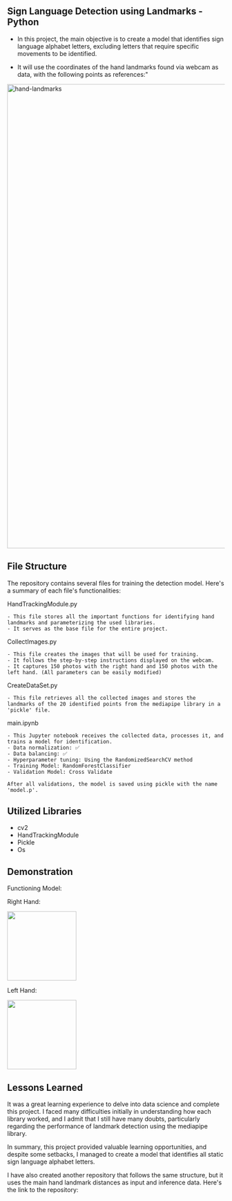 Sign Language Detection using Landmarks - Python
-
- In this project, the main objective is to create a model that identifies sign language alphabet letters, excluding letters that require specific movements to be identified.

- It will use the coordinates of the hand landmarks found via webcam as data, with the following points as references:"
<img width="1073" alt="hand-landmarks" src="https://github.com/joaoangnes/Sign-Language-Detection-using-Landmarks-Python/assets/74597614/b57347b6-7a5a-4132-bba2-7761222d9182">

## File Structure

The repository contains several files for training the detection model. Here's a summary of each file's functionalities:

HandTrackingModule.py

    - This file stores all the important functions for identifying hand landmarks and parameterizing the used libraries.
    - It serves as the base file for the entire project.

CollectImages.py

    - This file creates the images that will be used for training.
    - It follows the step-by-step instructions displayed on the webcam.
    - It captures 150 photos with the right hand and 150 photos with the left hand. (All parameters can be easily modified)

CreateDataSet.py

    - This file retrieves all the collected images and stores the landmarks of the 20 identified points from the mediapipe library in a 'pickle' file.

main.ipynb

    - This Jupyter notebook receives the collected data, processes it, and trains a model for identification.
    - Data normalization: ✅
    - Data balancing: ✅
    - Hyperparameter tuning: Using the RandomizedSearchCV method
    - Training Model: RandomForestClassifier
    - Validation Model: Cross Validate

    After all validations, the model is saved using pickle with the name 'model.p'.

## Utilized Libraries

- cv2
- HandTrackingModule
- Pickle
- Os

## Demonstration

Functioning Model:

Right Hand:

<img src="https://github.com/joaoangnes/Sign-Language-Detection-using-Landmarks-Python/assets/74597614/921901b6-9d83-4425-82f8-15e70ff40892" width="160">

Left Hand:

<img src="https://github.com/joaoangnes/Sign-Language-Detection-using-Landmarks-Python/assets/74597614/04e49807-cf29-404e-8a96-d73cd92013e2" width="160">

## Lessons Learned

It was a great learning experience to delve into data science and complete this project.
I faced many difficulties initially in understanding how each library worked, and I admit that I still have many doubts, particularly regarding the performance of landmark detection using the mediapipe library.

In summary, this project provided valuable learning opportunities, and despite some setbacks, I managed to create a model that identifies all static sign language alphabet letters.

I have also created another repository that follows the same structure, but it uses the main hand landmark distances as input and inference data. Here's the link to the repository:
